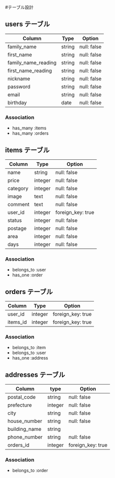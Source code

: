 #テーブル設計

## users テーブル
|  Column              |  Type    |  Option         |
| -------------------- |  ------- | --------------  |
| family_name          |  string  |  null: false    |
| first_name           |  string  |  null: false    |
| family_name_reading  |  string  |  null: false    |
| first_name_reading   |  string  |  null: false    |
| nickname             |  string  |  null: false    |
| password             |  string  |  null: false    |
| email                |  string  |  null: false    |
| birthday             |  date    |  null: false    |



### Association

- has_many :items
- has_many :orders

## items テーブル
|  Column    |  Type     |  Option             |
| ---------- |  -------  |  -----------------  |
| name       |  string   |  null: false        |
| price      |  integer  |  null: false        |
| category   |  integer  |  null: false        |
| image      |  text     |  null: false        |
| comment    |  text     |  null: false        |
| user_id    |  integer  |  foreign_key: true  |
| status     |  integer  |  null: false        |
| postage    |  integer  |  null: false        |
| area       |  integer  |  null: false        |
| days       |  integer  |  null: false        |

### Association

- belongs_to :user
- has_one :order


## orders テーブル
|  Column   |  Type     |  Option             |
| --------- |  -------- |  -----------------  |
| user_id   |  integer  |  foreign_key: true  |
| items_id  |  integer  |  foreign_key: true  |

### Association

- belongs_to :item
- belongs_to :user
- has_one :address


## addresses テーブル
|  Column        |  type     |  Option            |
| -------------  |  -------  |  ----------------  |
| postal_code    |  string   |  null: false       |
| prefecture     |  integer  |  null: false       |
| city           |  string   |  null: false       |
| house_number   |  string   |  null: false       |
| building_name  |  string   |                    |
| phone_number   |  string   |  null: false       |
| orders_id      |  integer  |  foreign_key: true |

### Association

- belongs_to :order
